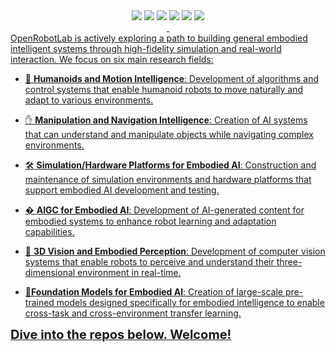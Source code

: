 <div align="center">
  <div>
    <a href="https://www.xiaohongshu.com/user/profile/67e24dd1000000000e011c5f"><img src="https://img.shields.io/badge/Redbook-red?style=flat&logo=xiaohongshu&logoColor=red"/></a>
    <a href="https://www.zhihu.com/people/openrobotlab"><img src="https://img.shields.io/badge/Zhihu-lightblue?style=flat&logo=zhihu&logoColor=blue"/></a>
    <a href="https://space.bilibili.com/3546722198358311"><img src="https://img.shields.io/badge/-bilibili-ff69b4?style=flat&labelColor=ff69b4&logo=bilibili&logoColor=white"/></a>
    <a href="https://cdn.vansin.top/OpenRobotLab.jpg"><img src="https://img.shields.io/badge/WeChat-brightgreen?style=flat&logo=WeChat&logoColor=green"/></a>
    <a href="https://twitter.com/InternRobotics"><img src="https://img.shields.io/badge/Twitter-1DA1F2?style=flat&logo=twitter&logoColor=white"/></a>
    <a href="https://discord.gg/5jeaQHUj4B"><img src="https://img.shields.io/badge/Discord-5865F2?style=flat&logo=discord&logoColor=white"/>
<div>&nbsp;</div>
    </div>
</div>
OpenRobotLab is actively exploring a path to building general embodied intelligent systems through high-fidelity simulation and real-world interaction. We focus on six main research fields:

- :robot: **Humanoids and Motion Intelligence**: Development of algorithms and control systems that enable humanoid robots to move naturally and adapt to various environments.

- :hand: **Manipulation and Navigation Intelligence**: Creation of AI systems that can understand and manipulate objects while navigating complex environments. 

- :hammer_and_wrench: **Simulation/Hardware Platforms for Embodied AI**: Construction and maintenance of simulation environments and hardware platforms that support embodied AI development and testing.

- � **AIGC for Embodied AI**: Development of AI-generated content for embodied systems to enhance robot learning and adaptation capabilities.

- :eyes: **3D Vision and Embodied Perception**: Development of computer vision systems that enable robots to perceive and understand their three-dimensional environment in real-time.

- 🧠**Foundation Models for Embodied AI**: Creation of large-scale pre-trained models designed specifically for embodied intelligence to enable cross-task and cross-environment transfer learning.

  

<div align="left">
   <b style="font-size:20px">Dive into the repos below. Welcome!</b>
</div>
